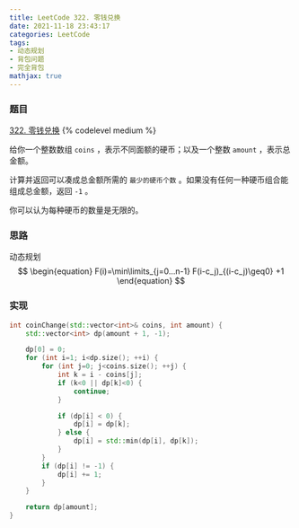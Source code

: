 ```yaml
---
title: LeetCode 322. 零钱兑换
date: 2021-11-18 23:43:17
categories: LeetCode
tags:
- 动态规划
- 背包问题
- 完全背包
mathjax: true
---
```


### 题目
[322. 零钱兑换](https://leetcode-cn.com/problems/coin-change/)
{% codelevel medium %}

给你一个整数数组 `coins` ，表示不同面额的硬币；以及一个整数 `amount` ，表示总金额。
<!-- more -->
计算并返回可以凑成总金额所需的 `最少的硬币个数` 。如果没有任何一种硬币组合能组成总金额，返回 `-1` 。

你可以认为每种硬币的数量是无限的。

### 思路
动态规划
$$
\begin{equation}
	F(i)=\min\limits_{j=0...n-1} F(i-c_j)_{(i-c_j)\geq0} +1
\end{equation}
$$

### 实现
``` cpp
int coinChange(std::vector<int>& coins, int amount) {
    std::vector<int> dp(amount + 1, -1);

    dp[0] = 0;
    for (int i=1; i<dp.size(); ++i) {
        for (int j=0; j<coins.size(); ++j) {
            int k = i - coins[j];
            if (k<0 || dp[k]<0) {
                continue;
            }

            if (dp[i] < 0) {
                dp[i] = dp[k];
            } else {
                dp[i] = std::min(dp[i], dp[k]);
            }
        }
        if (dp[i] != -1) {
            dp[i] += 1;
        }
    }

    return dp[amount];
}
```

